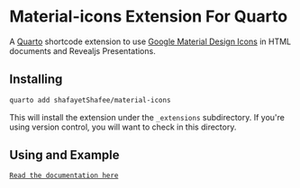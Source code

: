 # Material-icons Extension For Quarto

A [Quarto](https://quarto.org/) shortcode extension to use [Google Material Design Icons](https://fonts.google.com/icons?icon.set=Material+Icons&icon.query=chart) in HTML documents and Revealjs Presentations.

## Installing

```bash
quarto add shafayetShafee/material-icons
```

This will install the extension under the `_extensions` subdirectory.
If you're using version control, you will want to check in this directory.

## Using and Example

[`Read the documentation here`](https://shafayetshafee.github.io/material-icons/example.html)

